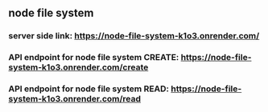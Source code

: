## node file system

### server side link: https://node-file-system-k1o3.onrender.com/

### API endpoint for node file system CREATE: https://node-file-system-k1o3.onrender.com/create


### API endpoint for node file system READ: https://node-file-system-k1o3.onrender.com/read
